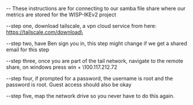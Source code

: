 -- These instructions are for connecting to our samba file share where our metrics are stored for the WISP-IKEv2 project

--step one, download tailscale, a vpn cloud service from here: https://tailscale.com/download\

--step two, have Ben sign you in, this step might change if we get a shared email for this step

--step three, once you are part of the tail network, navigate to the remote share, on windows press win + \\100.117.212.72

--step four, if prompted for a password, the username is root and the password is root. Guest access should also be okay

--step five, map the network drive so you never have to do this again.